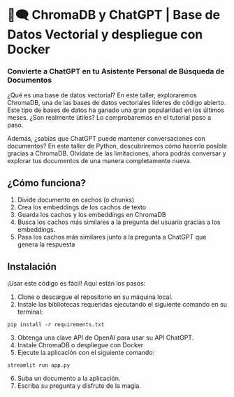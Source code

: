 
# 🧮🗨️  ChromaDB y ChatGPT | Base de Datos Vectorial y despliegue con Docker
### Convierte a ChatGPT en tu Asistente Personal de Búsqueda de Documentos


¿Qué es una base de datos vectorial? En este taller, exploraremos ChromaDB, una de las bases de datos vectoriales líderes de código abierto. Este tipo de bases de datos ha ganado una gran popularidad en los últimos meses. ¿Son realmente útiles? Lo comprobaremos en el tutorial paso a paso.

Además, ¿sabías que ChatGPT puede mantener conversaciones con documentos? En este taller de Python, descubriremos cómo hacerlo posible gracias a ChromaDB. Olvídate de las limitaciones, ahora podrás conversar y explorar tus documentos de una manera completamente nueva.

## ¿Cómo funciona?
1. Divide documento en cachos (o chunks)
2. Crea los embeddings de los cachos de texto
3. Guarda los cachos y los embeddings en ChromaDB
4. Busca los cachos más similares a la pregunta del usuario gracias a los embeddings.
5. Pasa los cachos más similares junto a la pregunta a ChatGPT que genera la respuesta


## Instalación
¡Usar este código es fácil! Aquí están los pasos:
1. Clone o descargue el repositorio en su máquina local.
2. Instale las bibliotecas requeridas ejecutando el siguiente comando en su terminal:
```console
pip install -r requirements.txt
```
3. Obtenga una clave API de OpenAI para usar su API ChatGPT.
4. Instale ChromaDB o despliegue con Docker
5. Ejecute la aplicación con el siguiente comando:
```console
streamlit run app.py
```
6. Suba un documento a la aplicación.
7. Escriba su pregunta y disfrute de la magia.
